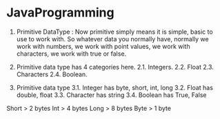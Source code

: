 # JavaProgramming
1. Primitive DataType : Now primitive simply means it is simple, basic to use to work with.
So whatever data you normally have, normally we work with numbers, we work with point values, we work with characters, we work with true or false.

2. Primitive data type has 4 categories here.
2.1. Integers.
2.2. Float
2.3. Characters
2.4. Boolean.

3. Primitive data type 
3.1. Integer has byte, short, int, long
3.2. Float has double, float
3.3. Character has string
3.4. Boolean has True, False

Short > 2 bytes
Int > 4 bytes
Long > 8 bytes
Byte > 1 byte